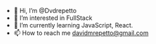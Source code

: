 - 👋 Hi, I’m @Dvdrepetto
- 👀 I’m interested in FullStack
- 🌱 I’m currently learning JavaScript, React.
- 📫 How to reach me davidmrepetto@gmail.com

<!---
Dvdrepetto/Dvdrepetto is a ✨ special ✨ repository because its `README.md` (this file) appears on your GitHub profile.
You can click the Preview link to take a look at your changes.
--->

